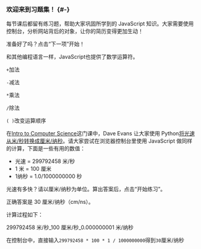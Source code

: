 ### 欢迎来到习题集！ {#-}

每节课后都留有练习题，帮助大家巩固所学到的 JavaScript 知识。大家需要使用控制台，分析网站背后的对象，让你的简历变得更加生动！

准备好了吗？点击“下一项”开始！



和其他编程语言一样，JavaScript也提供了数学运算符。

`+`加法

`-`减法

`*`乘法

`/`除法

`( )`改变运算顺序

在[Intro to Computer Science](https://cn.udacity.com/course/cs101)这门课中，Dave Evans 让大家使用 Python[将光速从米/秒转换成厘米/纳秒](https://www.udacity.com/course/viewer#!/c-cs101/l-48299949/e-48439441/m-48700434)。请大家尝试在浏览器控制台里使用 JavaScript 做同样的计算，下面是一些有用的数值：

* 光速 = 299792458 米/秒
* 1 米 = 100 厘米
* 1纳秒 = 1.0/1000000000 秒

光速有多快？请以厘米/纳秒为单位。算出答案后，点击“开始练习”。



正确答案是 30 厘米/纳秒（cm/ns）。

计算过程如下：

299792458 米/秒_100 厘米/秒_0.000000001 米/纳秒

在控制台中，直接输入`299792458 * 100 * 1 / 1000000000`得到`30`厘米/纳秒

